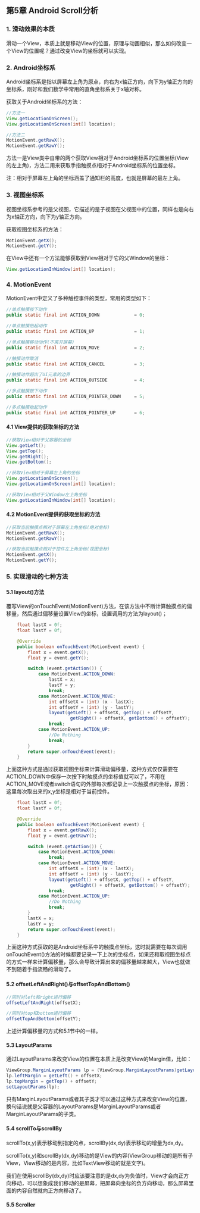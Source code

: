 ## 第5章 Android Scroll分析

### 1. 滑动效果的本质

滑动一个View，本质上就是移动View的位置，原理与动画相似，那么如何改变一个View的位置呢？通过改变View的坐标就可以实现。

### 2. Android坐标系

Android坐标系是指以屏幕左上角为原点，向右为x轴正方向，向下为y轴正方向的坐标系，刚好和我们数学中常用的直角坐标系关于x轴对称。

获取关于Android坐标系的方法：

```java
//方法一
View.getLocationOnScreen();
View.getLocationOnScreen(int[] location);

//方法二
MotionEvent.getRawX();
MotionEvent.getRawY();
```

方法一是View类中自带的两个获取View相对于Android坐标系的位置坐标(View的左上角)，方法二用来获取手指触摸点相对于Android坐标系的位置坐标。

注：相对于屏幕左上角的坐标涵盖了通知栏的高度，也就是屏幕的最左上角。

### 3. 视图坐标系

视图坐标系参考的是父视图，它描述的是子视图在父视图中的位置，同样也是向右为x轴正方向，向下为y轴正方向。

获取视图坐标系的方法：

```java
MotionEvent.getX();
MotionEvent.getY();
```

在View中还有一个方法能够获取到View相对于它的父Window的坐标：

```java
View.getLocationInWindow(int[] location);
```

### 4. MotionEvent

MotionEvent中定义了多种触控事件的类型，常用的类型如下：

```java
//单点触摸按下动作
public static final int ACTION_DOWN             = 0;

//单点触摸抬起动作
public static final int ACTION_UP               = 1;

//单点触摸移动动作(不离开屏幕)
public static final int ACTION_MOVE             = 2;

//触摸动作取消
public static final int ACTION_CANCEL           = 3;

//触摸动作超出了UI元素的边界
public static final int ACTION_OUTSIDE          = 4;

//多点触摸按下动作
public static final int ACTION_POINTER_DOWN     = 5;

//多点触摸抬起动作
public static final int ACTION_POINTER_UP       = 6;
```

#### 4.1 View提供的获取坐标的方法

```java
//获取View相对于父容器的坐标
View.getLeft();
View.getTop();
View.getRight();
View.getBottom();

//获取View相对于屏幕左上角的坐标
View.getLocationOnScreen();
View.getLocationOnScreen(int[] location);

//获取View相对于父Window左上角坐标
View.getLocationInWindow(int[] location);
```

#### 4.2 MotionEvent提供的获取坐标的方法

```java
//获取当前触摸点相对于屏幕左上角坐标(绝对坐标)
MotionEvent.getRawX();
MotionEvent.getRawY();

//获取当前触摸点相对于控件左上角坐标(视图坐标)
MotionEvent.getX();
MotionEvent.getY();
```

### 5. 实现滑动的七种方法

#### 5.1 layout()方法

覆写View的onTouchEvent(MotionEvent)方法，在该方法中不断计算触摸点的偏移量，然后通过偏移量设置View的坐标，设置调用的方法为layout()；

```java
    float lastX = 0f;
    float lastY = 0f;

    @Override
    public boolean onTouchEvent(MotionEvent event) {
        float x = event.getX();
        float y = event.getY();

        switch (event.getAction()) {
            case MotionEvent.ACTION_DOWN:
                lastX = x;
                lastY = y;
                break;
            case MotionEvent.ACTION_MOVE:
                int offsetX = (int) (x - lastX);
                int offsetY = (int) (y - lastY);
                layout(getLeft() + offsetX, getTop() + offsetY,
                        getRight() + offsetX, getBottom() + offsetY);
                break;
            case MotionEvent.ACTION_UP:
                //Do Nothing
                break;
        }
        return super.onTouchEvent(event);
    }
```

上面这种方式是通过获取视图坐标来计算滑动偏移量，这种方式仅仅需要在ACTION_DOWN中保存一次按下时触摸点的坐标值就可以了，不用在ACTION_MOVE或者switch语句的外部每次都记录上一次触摸点的坐标，原因：这里每次取出来的x,y坐标是相对于当前控件。

```java
    float lastX = 0f;
    float lastY = 0f;

    @Override
    public boolean onTouchEvent(MotionEvent event) {
        float x = event.getRawX();
        float y = event.getRawY();

        switch (event.getAction()) {
            case MotionEvent.ACTION_DOWN:
                break;
            case MotionEvent.ACTION_MOVE:
                int offsetX = (int) (x - lastX);
                int offsetY = (int) (y - lastY);
                layout(getLeft() + offsetX, getTop() + offsetY,
                        getRight() + offsetX, getBottom() + offsetY);
                break;
            case MotionEvent.ACTION_UP:
                //Do Nothing
                break;
        }
        lastX = x;
        lastY = y;
        return super.onTouchEvent(event);
    }
```

上面这种方式获取的是Android坐标系中的触摸点坐标，这时就需要在每次调用onTouchEvent()方法的时候都要记录一下上次的坐标点，如果还和取视图坐标点的方式一样来计算偏移量，那么会导致计算出来的偏移量越来越大，View也就做不到随着手指流畅的滑动了。

#### 5.2 offsetLeftAndRight()与offsetTopAndBottom()

```java
//同时对left和right进行偏移
offsetLeftAndRight(offsetX);

//同时对top和bottom进行偏移
offsetTopAndBottom(offsetY);
```

上述计算偏移量的方式和5.1节中的一样。

#### 5.3 LayoutParams

通过LayoutParams来改变View的位置在本质上是改变View的Margin值，比如：

```java
ViewGroup.MarginLayoutParams lp = (ViewGroup.MarginLayoutParams)getLayoutParams();
lp.leftMargin = getLeft() + offsetX;
lp.topMargin = getTop() + offsetY;
setLayoutParams(lp);
```

只有MarginLayoutParams或者其子类才可以通过这种方式来改变View的位置，换句话说就是父容器的LayoutParams是MarginLayoutParams或者MarginLayoutParams的子类。

#### 5.4 scrollTo与scrollBy

scrollTo(x,y)表示移动到指定的点，scrollBy(dx,dy)表示移动的增量为dx,dy。

scrollTo(x,y)和scrollBy(dx,dy)移动的是View的内容(ViewGroup移动的是所有子View，View移动的是内容，比如TextView移动的就是文字)。

我们在使用scrollBy(dx,dy)时应该要注意的是dx,dy为负值时，View才会向正方向移动，可以想象成我们移动的是屏幕，把屏幕向坐标的负方向移动，那么屏幕里面的内容自然就向正方向移动了。

#### 5.5 Scroller



